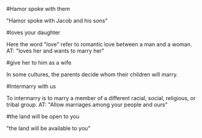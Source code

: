 #Hamor spoke with them

"Hamor spoke with Jacob and his sons"

#loves your daughter

Here the word "love" refer to romantic love between a man and a woman. AT: "loves her and wants to marry her"

#give her to him as a wife

In some cultures, the parents decide whom their children will marry.

#Intermarry with us

To intermarry is to marry a member of a different racial, social, religious, or tribal group. AT: "Allow marriages among your people and ours"

#the land will be open to you

"the land will be available to you"